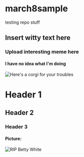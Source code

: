 # march8sample

testing repo stuff

## Insert witty text here

### Upload interesting meme here

#### I have no idea what I'm doing

![Here's a corgi for your troubles](https://www.chewsapuppy.com/wp-content/uploads/2020/04/Corgi-Type.jpg)
# Header 1

## Header 2

### Header 3

#### Picture:

![RIP Betty White](https://i2.wp.com/comicsandmemes.com/wp-content/uploads/rest-in-peace-Betty-White-death-dec-31-2021-RIP.jpg?resize=840%2C472&ssl=1)

